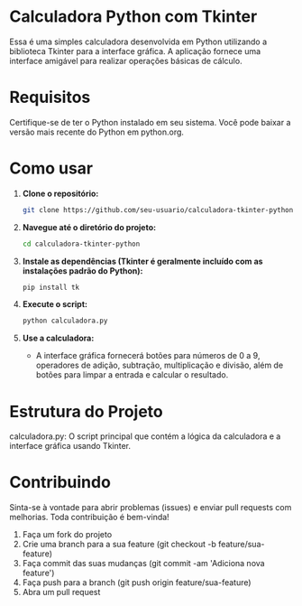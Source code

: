 # Calculadora Python com Tkinter
Essa é uma simples calculadora desenvolvida em Python utilizando a biblioteca Tkinter para a interface gráfica. A aplicação fornece uma interface amigável para realizar operações básicas de cálculo.

# Requisitos
Certifique-se de ter o Python instalado em seu sistema. Você pode baixar a versão mais recente do Python em python.org.

# Como usar

1. **Clone o repositório:**
    ```bash
    git clone https://github.com/seu-usuario/calculadora-tkinter-python.git
    ```

2. **Navegue até o diretório do projeto:**
    ```bash
    cd calculadora-tkinter-python
    ```

3. **Instale as dependências (Tkinter é geralmente incluído com as instalações padrão do Python):**
    ```bash
    pip install tk
    ```

4. **Execute o script:**
    ```bash
    python calculadora.py
    ```

5. **Use a calculadora:**
   - A interface gráfica fornecerá botões para números de 0 a 9, operadores de adição, subtração, multiplicação e divisão, além de botões para limpar a entrada e calcular o resultado.


# Estrutura do Projeto
calculadora.py: O script principal que contém a lógica da calculadora e a interface gráfica usando Tkinter.

# Contribuindo
Sinta-se à vontade para abrir problemas (issues) e enviar pull requests com melhorias. Toda contribuição é bem-vinda!
1. Faça um fork do projeto
2. Crie uma branch para a sua feature (git checkout -b feature/sua-feature)
3. Faça commit das suas mudanças (git commit -am 'Adiciona nova feature')
4. Faça push para a branch (git push origin feature/sua-feature)
5. Abra um pull request
